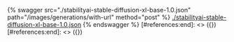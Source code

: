 [#references:start]: <> ({ "template": "openapi" })
[#references:start]: <> ({ "template": "openapi" })
{% swagger src="./stabilityai-stable-diffusion-xl-base-1.0.json" path="/images/generations/with-url" method="post" %}
[./stabilityai-stable-diffusion-xl-base-1.0.json](./stabilityai-stable-diffusion-xl-base-1.0.json)
{% endswagger %}
[#references:end]: <> ({})
[#references:end]: <> ({})